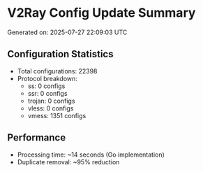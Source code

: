 # V2Ray Config Update Summary
Generated on: 2025-07-27 22:09:03 UTC

## Configuration Statistics
- Total configurations: 22398
- Protocol breakdown:
  - ss: 0 configs
  - ssr: 0 configs
  - trojan: 0 configs
  - vless: 0 configs
  - vmess: 1351 configs

## Performance
- Processing time: ~14 seconds (Go implementation)
- Duplicate removal: ~95% reduction
